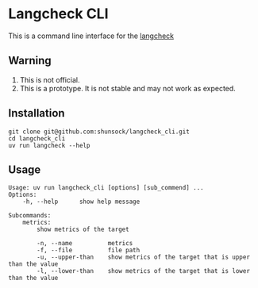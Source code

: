 # Langcheck CLI

This is a command line interface for the [langcheck](https://github.com/citadel-ai/langcheck/tree/main)

## Warning

1. This is not official.
2. This is a prototype. It is not stable and may not work as expected.

## Installation

```shell
git clone git@github.com:shunsock/langcheck_cli.git
cd langcheck_cli
uv run langcheck --help
```

## Usage

```shell
Usage: uv run langcheck_cli [options] [sub_commend] ...
Options:
    -h, --help      show help message

Subcommands:
    metrics:
        show metrics of the target
        
        -n, --name          metrics
        -f, --file          file path
        -u, --upper-than    show metrics of the target that is upper than the value
        -l, --lower-than    show metrics of the target that is lower than the value
```